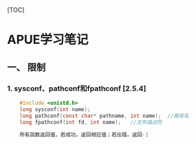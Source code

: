 [TOC]

# APUE学习笔记

## 一、 限制
### 1. sysconf、pathconf和fpathconf [2.5.4]
```c
	#include <unistd.h>
	long sysconf(int name);
	long pathconf(const char* pathname, int name);	//路径名
	long fpathconf(int fd, int name);	//文件描述符
	
	所有函数返回值，若成功，返回相应值；若出错，返回-1
```


